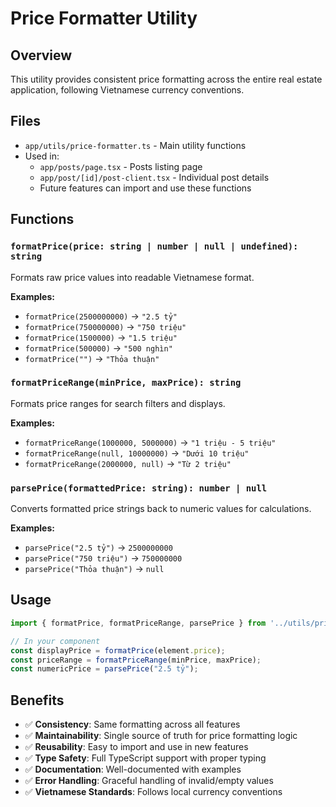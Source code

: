 # Price Formatter Utility

## Overview
This utility provides consistent price formatting across the entire real estate application, following Vietnamese currency conventions.

## Files
- `app/utils/price-formatter.ts` - Main utility functions
- Used in: 
  - `app/posts/page.tsx` - Posts listing page
  - `app/post/[id]/post-client.tsx` - Individual post details
  - Future features can import and use these functions

## Functions

### `formatPrice(price: string | number | null | undefined): string`
Formats raw price values into readable Vietnamese format.

**Examples:**
- `formatPrice(2500000000)` → `"2.5 tỷ"`
- `formatPrice(750000000)` → `"750 triệu"`
- `formatPrice(1500000)` → `"1.5 triệu"`
- `formatPrice(500000)` → `"500 nghìn"`
- `formatPrice("")` → `"Thỏa thuận"`

### `formatPriceRange(minPrice, maxPrice): string`
Formats price ranges for search filters and displays.

**Examples:**
- `formatPriceRange(1000000, 5000000)` → `"1 triệu - 5 triệu"`
- `formatPriceRange(null, 10000000)` → `"Dưới 10 triệu"`
- `formatPriceRange(2000000, null)` → `"Từ 2 triệu"`

### `parsePrice(formattedPrice: string): number | null`
Converts formatted price strings back to numeric values for calculations.

**Examples:**
- `parsePrice("2.5 tỷ")` → `2500000000`
- `parsePrice("750 triệu")` → `750000000`
- `parsePrice("Thỏa thuận")` → `null`

## Usage

```typescript
import { formatPrice, formatPriceRange, parsePrice } from '../utils/price-formatter';

// In your component
const displayPrice = formatPrice(element.price);
const priceRange = formatPriceRange(minPrice, maxPrice);
const numericPrice = parsePrice("2.5 tỷ");
```

## Benefits
- ✅ **Consistency**: Same formatting across all features
- ✅ **Maintainability**: Single source of truth for price formatting logic
- ✅ **Reusability**: Easy to import and use in new features
- ✅ **Type Safety**: Full TypeScript support with proper typing
- ✅ **Documentation**: Well-documented with examples
- ✅ **Error Handling**: Graceful handling of invalid/empty values
- ✅ **Vietnamese Standards**: Follows local currency conventions